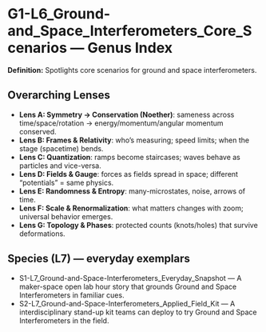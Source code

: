 # G1-L6_Ground-and_Space_Interferometers_Core_Scenarios — Genus Index
**Definition:** Spotlights core scenarios for ground and space interferometers.

## Overarching Lenses

- **Lens A: Symmetry -> Conservation (Noether)**: sameness across time/space/rotation → energy/momentum/angular momentum conserved.
- **Lens B: Frames & Relativity**: who’s measuring; speed limits; when the stage (spacetime) bends.
- **Lens C: Quantization**: ramps become staircases; waves behave as particles and vice-versa.
- **Lens D: Fields & Gauge**: forces as fields spread in space; different “potentials” = same physics.
- **Lens E: Randomness & Entropy**: many-microstates, noise, arrows of time.
- **Lens F: Scale & Renormalization**: what matters changes with zoom; universal behavior emerges.
- **Lens G: Topology & Phases**: protected counts (knots/holes) that survive deformations.

## Species (L7) — everyday exemplars
- S1-L7_Ground-and-Space-Interferometers_Everyday_Snapshot — A maker-space open lab hour story that grounds Ground and Space Interferometers in familiar cues.
- S2-L7_Ground-and-Space-Interferometers_Applied_Field_Kit — A interdisciplinary stand-up kit teams can deploy to try Ground and Space Interferometers in the field.
